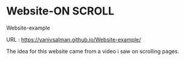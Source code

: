 # Website-ON SCROLL
Website-example

URL : https://yanivsalman.github.io/Website-example/

The idea for this website came from a video i saw on scrolling pages.
